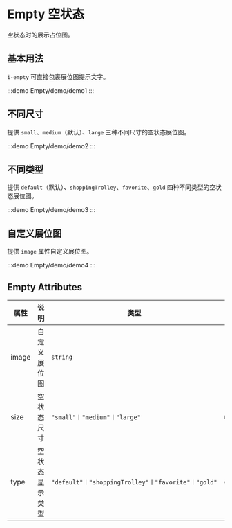 # Empty 空状态

空状态时的展示占位图。

## 基本用法

`i-empty` 可直接包裹展位图提示文字。

:::demo
Empty/demo/demo1
:::

## 不同尺寸

提供 `small`、`medium`（默认）、`large` 三种不同尺寸的空状态展位图。

:::demo
Empty/demo/demo2
:::

## 不同类型

提供 `default`（默认）、`shoppingTrolley`、`favorite`、`gold` 四种不同类型的空状态展位图。

:::demo
Empty/demo/demo3
:::

## 自定义展位图

提供 `image` 属性自定义展位图。

:::demo
Empty/demo/demo4
:::

## Empty Attributes

| 属性 | 说明 | 类型 | 默认值 |
| --- | --- | --- | --- |
|image|自定义展位图|`string`|`--`|
|size|空状态尺寸|`"small"〡"medium"〡"large"`|`medium`|
|type|空状态显示类型|`"default"〡"shoppingTrolley"〡"favorite"〡"gold"`|`default`|
